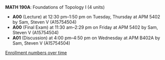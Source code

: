 **MATH 190A**: Foundations of Topology I (4 units)

- **A00** (Lecture) at 12:30 pm–1:50 pm on Tuesday, Thursday at APM 5402 by Sam, Steven V (A15754504)
- **A00** (Final Exam) at 11:30 am–2:29 pm on Friday at APM 5402 by Sam, Steven V (A15754504)
- **A01** (Discussion) at 4:00 pm–4:50 pm on Wednesday at APM B402A by Sam, Steven V (A15754504)

[Enrollment numbers over time](./MATH190A.tsv)
